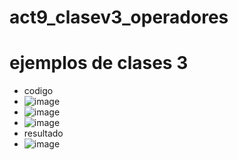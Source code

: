 # act9_clasev3_operadores
# ejemplos de clases 3
- codigo
- ![image](https://github.com/user-attachments/assets/fcbce53d-8303-422c-9a64-6756648e9a38)
- ![image](https://github.com/user-attachments/assets/f4e3e929-72f0-4b74-87d7-b40319bdecc8)
- ![image](https://github.com/user-attachments/assets/7e08700f-1a3a-4346-a588-49f0e9a9b341)
- resultado
- ![image](https://github.com/user-attachments/assets/2facc2a4-9a8d-4db6-8a1a-10001a23350f)



